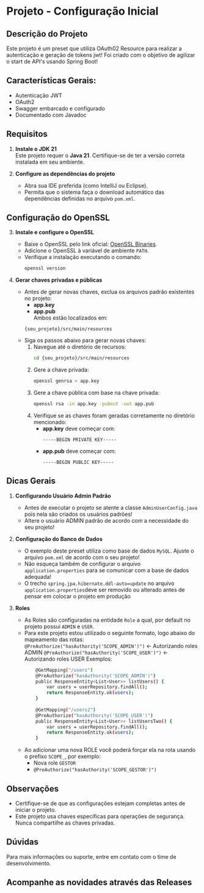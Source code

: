 # Projeto - Configuração Inicial

## Descrição do Projeto

Este projeto é um preset que utiliza OAuth02 Resource para realizar a autenticação e geração de tokens jwt! 
Foi criado com o objetivo de agilizar o start de API's usando Spring Boot! 

## Características Gerais: 
   - Autenticação JWT
   - OAuth2
   - Swagger embarcado e configurado
   - Documentado com Javadoc

## Requisitos
1. **Instale o JDK 21**  
   Este projeto requer o **Java 21**. Certifique-se de ter a versão correta instalada em seu ambiente.

2. **Configure as dependências do projeto**  
   - Abra sua IDE preferida (como IntelliJ ou Eclipse).  
   - Permita que o sistema faça o download automático das dependências definidas no arquivo `pom.xml`.

## Configuração do OpenSSL
3. **Instale e configure o OpenSSL**  
   - Baixe o OpenSSL pelo link oficial: [OpenSSL Binaries](https://wiki.openssl.org/index.php/Binaries).  
   - Adicione o OpenSSL à variável de ambiente `PATH`.  
   - Verifique a instalação executando o comando:  
     ```bash
     openssl version
     ```

4. **Gerar chaves privadas e públicas**  
   - Antes de gerar novas chaves, exclua os arquivos padrão existentes no projeto:  
     - **app.key**  
     - **app.pub**  
     Ambos estão localizados em:  
     ```
     {seu_projeto}/src/main/resources
     ```
   - Siga os passos abaixo para gerar novas chaves:  
     1. Navegue até o diretório de recursos:  
        ```bash
        cd {seu_projeto}/src/main/resources
        ```
     2. Gere a chave privada:  
        ```bash
        openssl genrsa > app.key
        ```
     3. Gere a chave pública com base na chave privada:  
        ```bash
        openssl rsa -in app.key -pubout -out app.pub
        ```
     4. Verifique se as chaves foram geradas corretamente no diretório mencionado:  
        - **app.key** deve começar com:  
          ```
          -----BEGIN PRIVATE KEY-----
          ```
        - **app.pub** deve começar com:  
          ```
          -----BEGIN PUBLIC KEY-----
          ```

## Dicas Gerais          
1. **Configurando Usuário Admin Padrão**  
    - Antes de executar o projeto se atente a classe `AdminUserConfig.java` pois nela são criados os usuários padrões! 
    - Altere o usuário ADMIN padrão de acordo com a necessidade do seu projeto!

2. **Configuração do Banco de Dados**
    - O exemplo deste preset utiliza como base de dados `MySQL`. Ajuste o arquivo `pom.xml` de acordo com o seu projeto! 
    - Não esqueça também de configurar o arquivo `application.properties` para se comunicar com a base de dados adequada!
    - O trecho `spring.jpa.hibernate.ddl-auto=update` no arquivo `application.properties`deve ser removido ou alterado antes de pensar em colocar o projeto em produção
  
3. **Roles**
     - As Roles são configuradas na entidade `Role` a qual, por default no projeto possui `ADMIN` e `USER`.
     - Para este projeto estou utilizado o seguinte formato, logo abaixo do mapeamento das rotas: 
         `@PreAuthorize("hasAuthority('SCOPE_ADMIN')")` <- Autorizando roles ADMIN 
         `@PreAuthorize("hasAuthority('SCOPE_USER')")` <- Autorizando roles USER
      Exemplos: 
         ```bash
             @GetMapping("/users")
             @PreAuthorize("hasAuthority('SCOPE_ADMIN')")
             public ResponseEntity<List<User>> listUsers() {
                 var users = userRepository.findAll();
                 return ResponseEntity.ok(users);
             }
             
             @GetMapping("/users2")
             @PreAuthorize("hasAuthority('SCOPE_USER')")
             public ResponseEntity<List<User>> listUsersTwo() {
                 var users = userRepository.findAll();
                 return ResponseEntity.ok(users);
             }
         ```
      - Ao adicionar uma nova ROLE você poderá forçar ela na rota usando o prefixo `SCOPE_`, por exemplo:
         - Nova role `GESTOR`
         - `@PreAuthorize("hasAuthority('SCOPE_GESTOR')")`

## Observações
- Certifique-se de que as configurações estejam completas antes de iniciar o projeto.
- Este projeto usa chaves específicas para operações de segurança. Nunca compartilhe as chaves privadas.

## Dúvidas
Para mais informações ou suporte, entre em contato com o time de desenvolvimento.

## Acompanhe as novidades através das Releases
